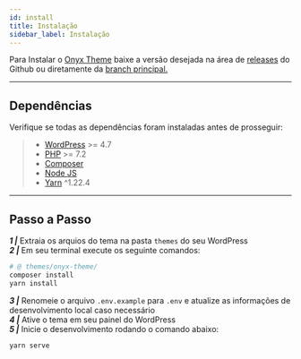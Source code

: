 ```yaml
---
id: install
title: Instalação
sidebar_label: Instalação
---
```


Para Instalar o [Onyx Theme](https://github.com/andremacola/onyx-theme) baixe a versão desejada na área de [releases](https://github.com/andremacola/onyx-theme/releases) do Github ou diretamente da [branch principal.](https://github.com/andremacola/onyx-theme/zipball/master)

---

## Dependências

Verifique se todas as dependências foram instaladas antes de prosseguir:

> - [WordPress](https://wordpress.org/) >= 4.7
> - [PHP](https://www.php.net/manual/en/install.php) >= 7.2
> - [Composer](https://getcomposer.org/download/)
> - [Node JS](https://nodejs.org/)
> - [Yarn](https://classic.yarnpkg.com/en/docs/install) ^1.22.4

---

## Passo a Passo

***1 |*** Extraia os arquios do tema na pasta `themes` do seu WordPress  
***2 |*** Em seu terminal execute os seguinte comandos:  

```bash
# @ themes/onyx-theme/
composer install
yarn install
```
***3 |*** Renomeie o arquivo `.env.example` para `.env` e atualize as informações de desenvolvimento local caso necessário  
***4 |*** Ative o tema em seu painel do WordPress  
***5 |*** Inicie o desenvolvimento rodando o comando abaixo:  

```bash
yarn serve
```
